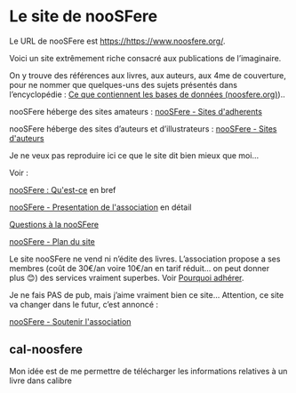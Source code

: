 # Le site de nooSFere

Le URL de nooSFere est <https://https://www.noosfere.org/>.

Voici un site extrêmement riche consacré aux publications de
l’imaginaire.

On y trouve des références aux livres, aux auteurs, aux 4me de
couverture, pour ne nommer que quelques-uns des sujets présentés dans
l’encyclopédie : [Ce que contiennent les bases de données
(noosfere.org)](https://www.noosfere.org/noosfere/pro/stats_bases.asp))..

nooSFere héberge des sites amateurs : [nooSFere - Sites
d'adherents](https://www.noosfere.org/noosfere/heberges.asp)

nooSFere héberge des sites d’auteurs et d’illustrateurs : [nooSFere -
Sites d'auteurs](https://www.noosfere.org/noosfere/sites_auteurs.asp)

Je ne veux pas reproduire ici ce que le site dit bien mieux que moi…

Voir :

[nooSFere :
Qu'est-ce](https://www.noosfere.org/noosfere/assoc/qu_estce.asp) en bref

[nooSFere - Presentation de
l'association](https://www.noosfere.org/noosfere/assoc/statuts.asp) en
détail

[Questions à la
nooSFere](https://www.noosfere.org/icarus/articles/article.asp?numarticle=463)

[nooSFere - Plan du site](https://www.noosfere.org/actu/news.asp)

Le site nooSFere ne vend ni n’édite des livres. L’association propose a
ses membres (coût de 30€/an voire 10€/an en tarif réduit… on peut donner
plus 😊) des services vraiment superbes. Voir [Pourquoi
adhérer](https://www.noosfere.org/noosfere/assoc/pourquoi.asp).

Je ne fais PAS de pub, mais j’aime vraiment bien ce site… Attention, ce
site va changer dans le futur, c’est annoncé :

[nooSFere - Soutenir
l'association](https://www.noosfere.org/noosfere/assoc/don.asp)

## cal-noosfere

Mon idée est de me permettre de télécharger les informations relatives à un
livre dans calibre
